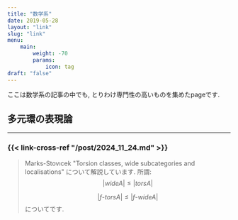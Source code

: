 ```yaml
---
title: "数学系"
date: 2019-05-28
layout: "link"
slug: "link"
menu:
    main:
        weight: -70
        params: 
            icon: tag
draft: "false"
---
```

ここは数学系の記事の中でも, とりわけ専門性の高いものを集めたpageです.

## 多元環の表現論
---
### {{< link-cross-ref "/post/2024_11_24.md" >}}
>Marks-Stovıcek "Torsion classes, wide subcategories and localisations" について解説しています. 所謂:
>$$|wideA| \le |torsA|$$
>
>$$|f\text{-}torsA| \le |f\text{-}wideA|$$
>についてです.

